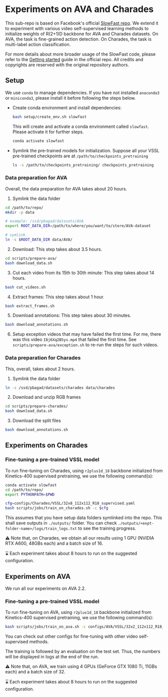 
# Experiments on AVA and Charades

This sub-repo is based on Facebook's official [SlowFast repo](https://github.com/facebookresearch/SlowFast). We extend it to experiment with various video self-supervised learning methods to initialize weights of R(2+1)D backbone for AVA and Charades datasets. On AVA, the task is fine-grained action detection. On Charades, the task is multi-label action classification.

For more details about more broader usage of the SlowFast code, please refer to the [Getting started](https://github.com/facebookresearch/SlowFast/blob/main/GETTING_STARTED.md) guide in the official repo. All credits and copyrights are reserved with the original repository authors.

## Setup

We use `conda` to manage dependencies. If you have not installed `anaconda3` or `miniconda3`, please install it before following the steps below.

* Create conda environment and install dependencies:
    ```sh
    bash setup/create_env.sh slowfast
    ```
    This will create and activate a conda environment called `slowfast`.
    Please activate it for further steps.
    ```sh
    conda activate slowfast
    ```
<!-- * (Refer to the following sections for setting up datasets) Symlink the dataset folder. Suppose Charades and AVA datasets are stored inside `/path/to/datasets/`. Then, run the following from the repo:
    ```sh
    ln -s /path/to/datasets/ data
    ``` -->
* Symlink the pre-trained models for initialization. Suppose all your VSSL pre-trained checkpoints are at `/path/to/checkpoints_pretraining`
    ```sh
    ls -s /path/to/checkpoints_pretraining/ checkpoints_pretraining
    ```


### Data preparation for AVA

Overall, the data preparation for AVA takes about 20 hours.

1. Symlink the data folder
```sh
cd /path/to/repo/
mkdir -p data

# example: /ssd/pbagad/datasets/AVA
export ROOT_DATA_DIR=/path/to/where/you/want/to/store/AVA-dataset

# symlink
ln -s $ROOT_DATA_DIR data/AVA/
```

2. Download: This step takes about 3.5 hours.
```sh
cd scripts/prepare-ava/
bash download_data.sh
```

3. Cut each video from its 15th to 30th minute: This step takes about 14 hours.
```sh
bash cut_videos.sh
```

4. Extract frames: This step takes about 1 hour.
```sh
bash extract_frames.sh
```

5. Download annotations: This step takes about 30 minutes.
```sh
bash download_annotations.sh
```

6. Setup exception videos that may have failed the first time. For me, there was this video `I8j6Xq2B5ys.mp4` that failed the first time. See `scripts/prepare-ava/exception.sh` to re-run the steps for such videos.

### Data preparation for Charades

This, overall, takes about 2 hours.

1. Symlink the data folder
```sh
ln -s /ssd/pbagad/datasets/charades data/charades
```

2. Download and unzip RGB frames
```sh
cd scripts/prepare-charades/
bash download_data.sh
```

3. Download the split files
```sh
bash download_annotations.sh
```


## Experiments on Charades

### Fine-tuning a pre-trained VSSL model

To run fine-tuning on Charades, using `r2plus1d_18` backbone initialized from Kinetics-400 supervised pretraining, we use the following command(s):
```sh
conda activate slowfast
cd /path/to/repo/
export PYTHONPATH=$PWD

cfg=configs/Charades/VSSL/32x8_112x112_R18_supervised.yaml
bash scripts/jobs/train_on_charades.sh -c $cfg
```
This assumes that you have setup data folders symlinked into the repo. This shall save outputs in `./outputs/` folder. You can check `./outputs/<expt-folder-name>/logs/train_logs.txt` to see the training progress.

:warning: Note that, on Charades, we obtain all our results using 1 GPU (NVIDIA RTX A600, 48GBs each) and a batch size of 16.

:hourglass: Each experiment takes about 8 hours to run on the suggested configuration.


## Experiments on AVA

We run all our experiments on AVA 2.2.

### Fine-tuning a pre-trained VSSL model

To run fine-tuning on AVA, using `r2plus1d_18` backbone initialized from Kinetics-400 supervised pretraining, we use the following command(s):
```sh
bash scripts/jobs/train_on_ava.sh -c configs/AVA/VSSL/32x2_112x112_R18_v2.2_supervised.yaml
```

You can check out other configs for fine-tuning with other video self-supervised methods.

The training is followed by an evaluation on the test set. Thus, the numbers will be displayed in logs at the end of the run.

:warning: Note that, on AVA, we train using 4 GPUs (GeForce GTX 1080 Ti, 11GBs each) and a batch size of 32.

:hourglass: Each experiment takes about 8 hours to run on the suggested configuration.
